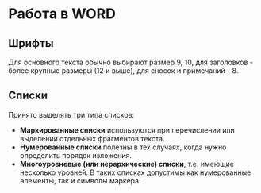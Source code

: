 # Работа в WORD
## Шрифты
Для основного текста обычно выбирают размер 9, 10, 
для заголовков - более крупные размеры (12 и выше), 
для сносок и примечаний - 8.

## Списки
Принято выделять три типа списков:
- **Маркированные списки** используются при перечислении или выделении отдельных фрагментов текста.
- **Нумерованные списки** полезны в тех случаях, когда нужно определить порядок изложения.
- **Многоуровневые (или иерархические) списки**, т.е. имеющие несколько уровней. В таких списках допустимы как нумерованные элементы, так и символы маркера.